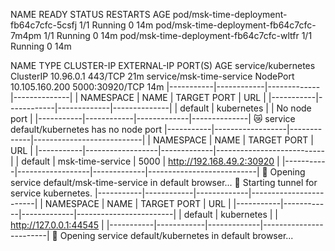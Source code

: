 NAME                                      READY   STATUS    RESTARTS   AGE
pod/msk-time-deployment-fb64c7cfc-5csfj   1/1     Running   0          14m
pod/msk-time-deployment-fb64c7cfc-7m4pm   1/1     Running   0          14m
pod/msk-time-deployment-fb64c7cfc-wltfr   1/1     Running   0          14m

NAME                       TYPE        CLUSTER-IP       EXTERNAL-IP   PORT(S)          AGE
service/kubernetes         ClusterIP   10.96.0.1        <none>        443/TCP          21m
service/msk-time-service   NodePort    10.105.160.200   <none>        5000:30920/TCP   14m
|-----------|------------|-------------|--------------|
| NAMESPACE |    NAME    | TARGET PORT |     URL      |
|-----------|------------|-------------|--------------|
| default   | kubernetes |             | No node port |
|-----------|------------|-------------|--------------|
😿  service default/kubernetes has no node port
|-----------|------------------|-------------|---------------------------|
| NAMESPACE |       NAME       | TARGET PORT |            URL            |
|-----------|------------------|-------------|---------------------------|
| default   | msk-time-service |        5000 | http://192.168.49.2:30920 |
|-----------|------------------|-------------|---------------------------|
🎉  Opening service default/msk-time-service in default browser...
🏃  Starting tunnel for service kubernetes.
|-----------|------------|-------------|------------------------|
| NAMESPACE |    NAME    | TARGET PORT |          URL           |
|-----------|------------|-------------|------------------------|
| default   | kubernetes |             | http://127.0.0.1:44545 |
|-----------|------------|-------------|------------------------|
🎉  Opening service default/kubernetes in default browser...
